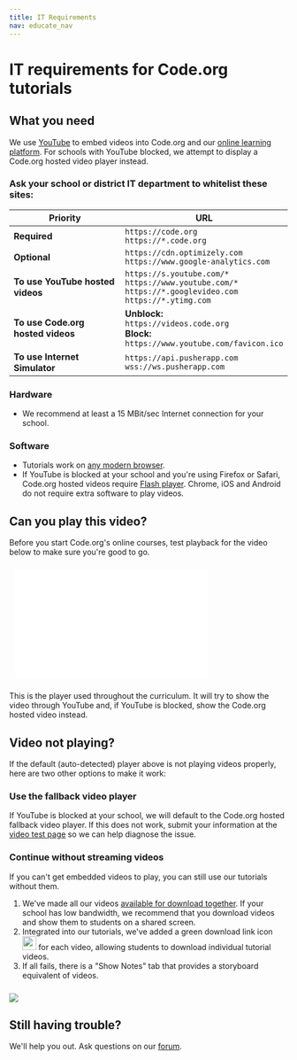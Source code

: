 ```yaml
---
title: IT Requirements
nav: educate_nav
---
```

# IT requirements for Code.org tutorials

## What you need

We use [YouTube](https://www.youtube.com) to embed videos into Code.org and our [online learning platform](https://studio.code.org). For schools with YouTube blocked, we attempt to display a Code.org hosted video player instead.

### Ask your school or district IT department to whitelist these sites:

| Priority | URL |
| -------- | ----------- |
| **Required**   | `https://code.org`<br/>`https://*.code.org` |
| **Optional**    | `https://cdn.optimizely.com`<br/>`https://www.google-analytics.com` |
| **To use YouTube hosted videos**   | `https://s.youtube.com/*`<br/>`https://www.youtube.com/*`<br/>`https://*.googlevideo.com`<br/>`https://*.ytimg.com` |
| **To use Code.org hosted videos**   | **Unblock:**<br/>`https://videos.code.org`<br/>**Block:**<br/>`https://www.youtube.com/favicon.ico` |
| **To use Internet Simulator**   | `https://api.pusherapp.com`<br/>`wss://ws.pusherapp.com` |

### Hardware

- We recommend at least a 15 MBit/sec Internet connection for your school.

### Software

- Tutorials work on [any modern browser](https://support.code.org/hc/en-us/articles/202591743).
- If YouTube is blocked at your school and you're using Firefox or Safari, Code.org hosted videos require [Flash player](https://get.adobe.com/flashplayer/). Chrome, iOS and Android do not require extra software to play videos.

## Can you play this video?

Before you start Code.org's online courses, test playback for the video below to make sure you're good to go.

<iframe style="margin: 10px;" width="350" height="195" src="<%= CDO.studio_url('/videos/embed/artist_intro?width=350&height=195') %>" frameborder="0" allowfullscreen></iframe>

This is the player used throughout the curriculum. It will try to show the video through YouTube and, if YouTube is blocked, show the Code.org hosted video instead.

## Video not playing?

If the default (auto-detected) player above is not playing videos properly, here are two other options to make it work:

### Use the fallback video player

If YouTube is blocked at your school, we will default to the Code.org hosted fallback video player. If this does not work, submit your information at the [video test page](https://studio.code.org/videos/test) so we can help diagnose the issue.

### Continue without streaming videos

If you can't get embedded videos to play, you can still use our tutorials without them.

1. We've made all our videos [available for download together](https://www.dropbox.com/sh/aax85b3850olxcx/mso9d17QtH). If your school has low bandwidth, we recommend that you download videos and show them to students on a shared screen.
2. Integrated into our tutorials, we've added a green download link icon <img src="/images/green-download.png" width=25 height=25/> for each video, allowing students to download individual tutorial videos.
3. If all fails, there is a "Show Notes" tab that provides a storyboard equivalent of videos.
  <img src="/images/fit-500/show-notes.png" style="margin-top: 10px"/>

## Still having trouble?

We'll help you out. Ask questions on our [forum](https://forums.code.org/?forum=322774).
